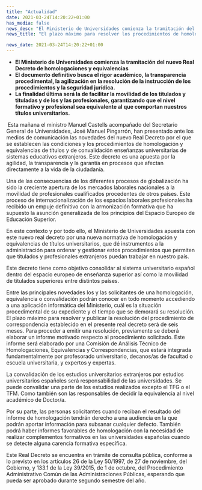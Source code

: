 ```yaml
---
title: "Actualidad"   
date: 2021-03-24T14:20:22+01:00
has_media: false
news_desc: "El Ministerio de Universidades comienza la tramitación del nuevo Real Decreto de homologaciones y equivalencias El documento definitivo busca el rigor académico, la transparencia procedimental, la agilización en la resolución de la instrucción de los procedimientos y la seguridad jurídica. La finalidad última será la de facilitar la movilidad de los titulados y tituladas y de los y las profesionales, garantizando que el nivel formativo y profesional sea equivalente al que comportan nuestros títulos universitarios."
news_title: "El plazo máximo para resolver los procedimientos de homologación de títulos será de seis meses."

news_date: 2021-03-24T14:20:22+01:00
---
```

<ul>
<li><b>El Ministerio de Universidades comienza la tramitaci&oacute;n del nuevo Real Decreto de homologaciones y equivalencias</b></li>
<li><b>El documento definitivo busca el rigor acad&eacute;mico, la transparencia procedimental, la agilizaci&oacute;n en la resoluci&oacute;n de la instrucci&oacute;n de los procedimientos y la seguridad jur&iacute;dica.</b></li>
<li><b>La finalidad &uacute;ltima ser&aacute; la de facilitar la movilidad de los titulados y tituladas y de los y las profesionales, garantizando que el nivel formativo y profesional sea equivalente al que comportan nuestros t&iacute;tulos universitarios.</b></li>
</ul>
<p>&nbsp;Esta ma&ntilde;ana el ministro Manuel Castells acompa&ntilde;ado del Secretario General de Universidades, Jos&eacute; Manuel Pingarr&oacute;n, han presentado ante los medios de comunicaci&oacute;n las novedades del nuevo Real Decreto por el que se establecen las condiciones y los procedimientos de homologaci&oacute;n y equivalencias de t&iacute;tulos y de convalidaci&oacute;n ense&ntilde;anzas universitarias de sistemas educativos extranjeros. Este decreto es una apuesta por la agilidad, la transparencia y la garant&iacute;a en procesos que afectan directamente a la vida de la ciudadan&iacute;a.</p>
<p>Una de las consecuencias de los diferentes procesos de globalizaci&oacute;n ha sido la creciente apertura de los mercados laborales nacionales a la movilidad de profesionales cualificados procedentes de otros pa&iacute;ses. Este proceso de internacionalizaci&oacute;n de los espacios laborales profesionales ha recibido un empuje definitivo con la armonizaci&oacute;n formativa que ha supuesto la asunci&oacute;n generalizada de los principios del Espacio Europeo de Educaci&oacute;n Superior.</p>
<p>En este contexto y por todo ello, el Ministerio de Universidades apuesta con este nuevo real decreto por una nueva normativa de homologaci&oacute;n y equivalencias de t&iacute;tulos universitarios, que d&eacute; instrumentos a la administraci&oacute;n para ordenar y gestionar estos procedimientos que permiten que titulados y profesionales extranjeros puedan trabajar en nuestro pa&iacute;s.</p>
<p>Este decreto tiene como objetivo consolidar al sistema universitario espa&ntilde;ol dentro del espacio europeo de ense&ntilde;anza superior as&iacute; como la movilidad de titulados superiores entre distintos pa&iacute;ses.</p>
<p>Entre las principales novedades los y las solicitantes de una homologaci&oacute;n, equivalencia o convalidaci&oacute;n podr&aacute;n conocer en todo momento accediendo a una aplicaci&oacute;n inform&aacute;tica del Ministerio, cu&aacute;l es la situaci&oacute;n procedimental de su expediente y el tiempo que se demorar&aacute; su resoluci&oacute;n. El plazo m&aacute;ximo para resolver y publicar la resoluci&oacute;n del procedimiento de correspondencia establecido en el presente real decreto ser&aacute; de seis meses. Para proceder a emitir una resoluci&oacute;n, previamente se deber&aacute; elaborar un informe motivado respecto al procedimiento solicitado. Este informe ser&aacute; elaborado por una Comisi&oacute;n de An&aacute;lisis T&eacute;cnico de Homologaciones, Equivalencias y Correspondencias, que estar&aacute; integrada fundamentalmente por profesorado universitario, decanos/as de facultad o escuela universitaria, y expertos y expertas.</p>
<p>La convalidaci&oacute;n de los estudios universitarios extranjeros por estudios universitarios espa&ntilde;oles ser&aacute; responsabilidad de las universidades. Se puede convalidar una parte de los estudios realizados excepto el TFG o el TFM. Como tambi&eacute;n son las responsables de decidir la equivalencia al nivel acad&eacute;mico de Doctor/a.</p>
<p>Por su parte, las personas solicitantes cuando reciban el resultado del informe de homologaci&oacute;n tendr&aacute;n derecho a una audiencia en la que podr&aacute;n aportar informaci&oacute;n para subsanar cualquier defecto. Tambi&eacute;n podr&aacute; haber informes favorables de homologaci&oacute;n con la necesidad de realizar complementos formativos en las universidades espa&ntilde;olas cuando se detecte alguna carencia formativa espec&iacute;fica.</p>
<p>Este Real Decreto se encuentra en tr&aacute;mite de consulta p&uacute;blica, conforme a lo previsto en los art&iacute;culos 26 de la Ley 50/1997, de 27 de noviembre, del Gobierno, y 133.1 de la Ley 39/2015, de 1 de octubre, del Procedimiento Administrativo Com&uacute;n de las Administraciones P&uacute;blicas, esperando que pueda ser aprobado durante segundo semestre del a&ntilde;o.</p>